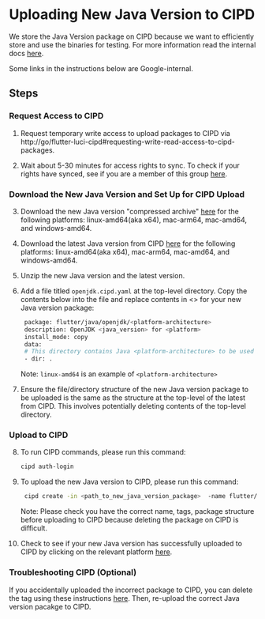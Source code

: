 # Uploading New Java Version to CIPD

We store the Java Version package on CIPD because we want to efficiently store and use
the binaries for testing. For more information read the internal docs [here](go/flutter-luci-playbook#remove-duplicated-cipd-tags).

Some links in the instructions below are Google-internal.

## Steps

### Request Access to CIPD

1. Request temporary write access to upload packages to CIPD via http://go/flutter-luci-cipd#requesting-write-read-access-to-cipd-packages.

2. Wait about 5-30 minutes for access rights to sync. To check if your rights have synced, see if you are a member of this group [here](https://chrome-infra-auth.appspot.com/auth/groups/google%2Fflutter-cipd-writers@twosync.google.com).    

### Download the New Java Version and Set Up for CIPD Upload

3. Download the new Java version "compressed archive" [here](https://www.oracle.com/java/technologies/downloads) for the following platforms: linux-amd64(aka x64), mac-arm64, mac-amd64, and windows-amd64.

4. Download the latest Java version from CIPD [here](https://chrome-infra-packages.appspot.com/p/flutter/java/openjdk) for the following platforms: linux-amd64(aka x64), mac-arm64, mac-amd64, and windows-amd64.

5. Unzip the new Java version and the latest version.

6. Add a file titled `openjdk.cipd.yaml` at the top-level directory. Copy the contents below into the file and replace contents in <> for your new Java version package:
   ```sh
    package: flutter/java/openjdk/<platform-architecture>
    description: OpenJDK <java_version> for <platform>
    install_mode: copy
    data:
    # This directory contains Java <platform-architecture> to be used in automated tests.
    - dir: .
   ```
   
   Note: `linux-amd64` is an example of `<platform-architecture>`

7. Ensure the file/directory structure of the new Java version package to be uploaded is the same as the structure at the top-level of the latest from CIPD.
   This involves potentially deleting contents of the top-level directory.

### Upload to CIPD

8. To run CIPD commands, please run this command:

    ```sh
    cipd auth-login
    ```

9. To upload the new Java version to CIPD, please run this command:
   
    ```sh
     cipd create -in <path_to_new_java_version_package>  -name flutter/java/openjdk/<platform-architecture> -tag version:<java_version> 
    ```

   Note: Please check you have the correct name, tags, package structure before uploading to CIPD because deleting the package on CIPD is difficult.

10. Check to see if your new Java version has successfully uploaded to CIPD by clicking on the relevant platform [here](https://chrome-infra-packages.appspot.com/p/flutter/java/openjdk).

### Troubleshooting CIPD (Optional)

If you accidentally uploaded the incorrect package to CIPD, you can delete the tag using these instructions [here](go/flutter-luci-playbook#remove-duplicated-cipd-tags).
Then, re-upload the correct Java version pacakge to CIPD.